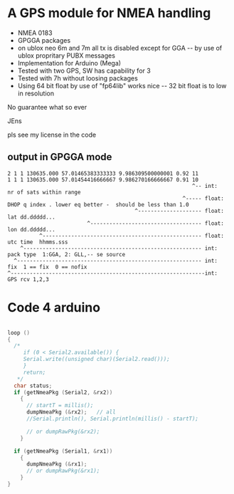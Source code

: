# A GPS module for NMEA handling

- NMEA 0183
- GPGGA packages
- on ublox neo 6m and 7m all tx is disabled except for GGA 
-- by use of ublox propritary PUBX messages
- Implementation for Arduino (Mega)
- Tested with two GPS, SW has capability for 3
- Tested with 7h without loosing packages
- Using 64 bit float by use of "fp64lib" works nice
-- 32 bit float is to low in resolution


No guarantee what so ever


JEns

pls see my license in the code


## output in GPGGA mode

```
2 1 1 130635.000 57.01465383333333 9.986309500000001 0.92 11 
1 1 1 130635.000 57.01454416666667 9.986270166666667 0.91 10 
                                                          ^-- int:   nr of sats within range
                                                       ^----- float: DHOP q index . lower eq better -  should be less than 1.0
                                        ^-------------------- float: lat dd.ddddd...
                         ^----------------------------------- float: lon dd.ddddd...
          ^-------------------------------------------------- float: utc time  hhmms.sss
    ^-------------------------------------------------------- int:   pack type  1:GGA, 2: GLL,-- se source
  ^---------------------------------------------------------- int:   fix  1 == fix  0 == nofix
^-------------------------------------------------------------int:   GPS rcv 1,2,3    
```

# Code 4 arduino

``` C

loop ()
{
  /*
     if (0 < Serial2.available()) {
     Serial.write((unsigned char)(Serial2.read()));
     }
     return;
   */
  char status;
  if (getNmeaPkg (Serial2, &rx2))
    {
      // startT = millis();
      dumpNmeaPkg (&rx2);	// all
      //Serial.println(), Serial.println(millis() - startT);

      // or dumpRawPkg(&rx2);
    }

  if (getNmeaPkg (Serial1, &rx1))
    {
      dumpNmeaPkg (&rx1);
      // or dumpRawPkg(&rx1);
    }
}
```
